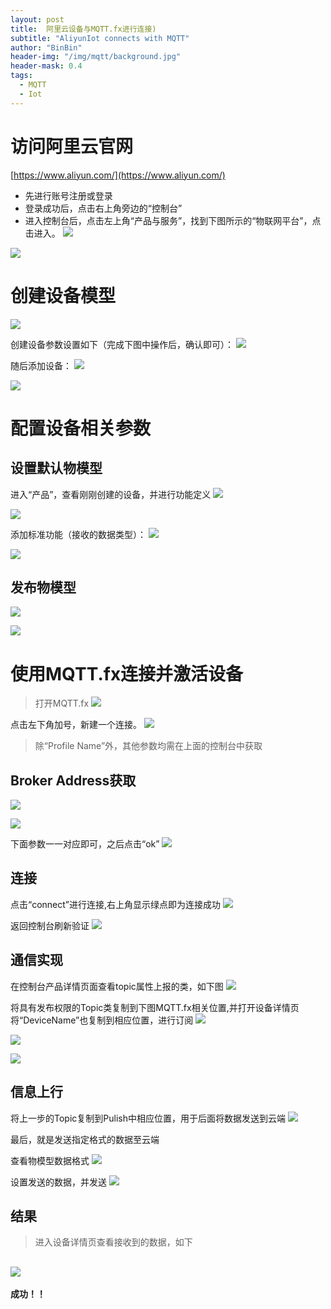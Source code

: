 ```yaml
---
layout: post
title:  阿里云设备与MQTT.fx进行连接)
subtitle: "AliyunIot connects with MQTT"
author: "BinBin"
header-img: "/img/mqtt/background.jpg"
header-mask: 0.4
tags:
  - MQTT
  - Iot
---
```




# 访问阿里云官网
[https://www.aliyun.com/](https://www.aliyun.com/)

- 先进行账号注册或登录
- 登录成功后，点击右上角旁边的“控制台”
- 进入控制台后，点击左上角“产品与服务”，找到下图所示的“物联网平台”，点击进入。
![](/img/mqtt/Iot-home.png)

![](/img/mqtt/iot-home2.png)
# 创建设备模型
![](/img/mqtt/createmodel.png)

创建设备参数设置如下（完成下图中操作后，确认即可）：
![](/img/mqtt/createsetting.png)

随后添加设备：
![](/img/mqtt/addservice.png)

![](/img/mqtt/addservice1.png)
# 配置设备相关参数
## 设置默认物模型
进入“产品”，查看刚刚创建的设备，并进行功能定义
![](/img/mqtt/checkservice.png)

![](/img/mqtt/setservice.png)

添加标准功能（接收的数据类型）：
![](/img/mqtt/setmodel.png)

![](/img/mqtt/addspeed.png)
## 发布物模型
![](/img/mqtt/pulish1.png)

![](/img/mqtt/pulish2.png)
# 使用MQTT.fx连接并激活设备

>打开MQTT.fx
![](/img/mqtt/mqttadd.png)

点击左下角加号，新建一个连接。
![](/img/mqtt/mqttset.png)

>除“Profile Name”外，其他参数均需在上面的控制台中获取
## Broker Address获取
![](/img/mqtt/checkmqtt.png)

![](/img/mqtt/connectmqtt.png)

下面参数一一对应即可，之后点击“ok”
![](/img/mqtt/mqttsettings.png)

## 连接
点击“connect”进行连接,右上角显示绿点即为连接成功
![](/img/mqtt/mqttconnect.png)

返回控制台刷新验证
![](/img/mqtt/yanzheng.png)

## 通信实现
在控制台产品详情页面查看topic属性上报的类，如下图
![](/img/mqtt/checktopic.png)

将具有发布权限的Topic类复制到下图MQTT.fx相关位置,并打开设备详情页将“DeviceName”也复制到相应位置，进行订阅
![](/img/mqtt/copy1.png)

![](/img/mqtt/copy2.png)

![](/img/mqtt/sub.png)

## 信息上行
将上一步的Topic复制到Pulish中相应位置，用于后面将数据发送到云端
![](/img/mqtt/publishset.png)

最后，就是发送指定格式的数据至云端

查看物模型数据格式
![](/img/mqtt/veh.png)

设置发送的数据，并发送
![](/img/mqtt/publishtext.png)
## 结果
>进入设备详情页查看接收到的数据，如下

![](/img/mqtt/checkout.png)
----

**成功！！**